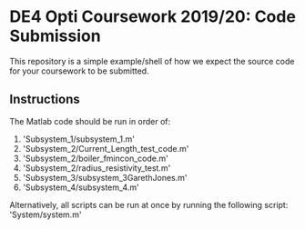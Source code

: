 DE4 Opti Coursework 2019/20: Code Submission
============
This repository is a simple example/shell of how we expect the source code for
your coursework to be submitted. 

Instructions
----------

The Matlab code should be run in order of:
1. 'Subsystem_1/subsystem_1.m'
2. 'Subsystem_2/Current_Length_test_code.m'
3. 'Subsystem_2/boiler_fmincon_code.m'
4. 'Subsystem_2/radius_resistivity_test.m'
5. 'Subsystem_3/subsystem_3GarethJones.m'
6. 'Subsystem_4/subsystem_4.m'

Alternatively, all scripts can be run at once by running the following script:
'System/system.m'
